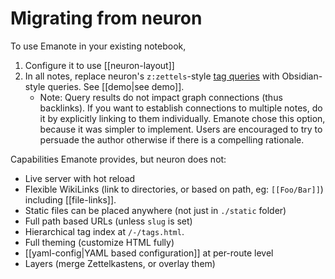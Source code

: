 # Migrating from neuron

To use Emanote in your existing notebook,

1. Configure it to use [[neuron-layout]]
2. In all notes, replace neuron's `z:zettels`-style [tag queries](https://neuron.zettel.page/tag-queries) with Obsidian-style queries. See [[demo|see demo]].
    - Note: Query results do not impact graph connections (thus backlinks). If you want to establish connections to multiple notes, do it by explicitly linking to them individually. Emanote chose this option, because it was simpler to implement. Users are encouraged to try to persuade the author otherwise if there is a compelling rationale.

Capabilities Emanote provides, but neuron does not:

- Live server with hot reload
- Flexible WikiLinks (link to directories, or based on path, eg: `[[Foo/Bar]]`) including [[file-links]].
- Static files can be placed anywhere (not just in `./static` folder)
- Full path based URLs (unless `slug` is set)
- Hierarchical tag index at `/-/tags.html`.
- Full theming (customize HTML fully)
- [[yaml-config|YAML based configuration]] at per-route level
- Layers (merge Zettelkastens, or overlay them)

